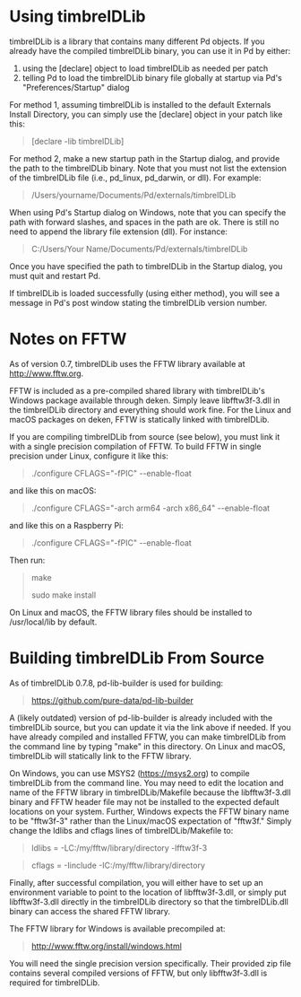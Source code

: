 # Using timbreIDLib

timbreIDLib is a library that contains many different Pd objects. If you already have the compiled timbreIDLib binary, you can use it in Pd by either:

  <ol>
    <li> using the [declare] object to load timbreIDLib as needed per patch</li>
    <li> telling Pd to load the timbreIDLib binary file globally at startup via Pd's "Preferences/Startup" dialog</li>
  </ol>

For method 1, assuming timbreIDLib is installed to the default Externals Install Directory, you can simply use the [declare] object in your patch like this:

  > [declare -lib timbreIDLib]

For method 2, make a new startup path in the Startup dialog, and provide the path to the timbreIDLib binary. Note that you must not list the extension of the timbreIDLib file (i.e., pd_linux, pd_darwin, or dll). For example:

> /Users/yourname/Documents/Pd/externals/timbreIDLib

When using Pd's Startup dialog on Windows, note that you can specify the path with forward slashes, and spaces in the path are ok. There is still no need to append the library file extension (dll). For instance:

> C:/Users/Your Name/Documents/Pd/externals/timbreIDLib

Once you have specified the path to timbreIDLib in the Startup dialog, you must quit and restart Pd.

If timbreIDLib is loaded successfully (using either method), you will see a message in Pd's post window stating the timbreIDLib version number.




# Notes on FFTW

As of version 0.7, timbreIDLib uses the FFTW library available at http://www.fftw.org.

FFTW is included as a pre-compiled shared library with timbreIDLib's Windows package available through deken. Simply leave libfftw3f-3.dll in the timbreIDLib directory and everything should work fine. For the Linux and macOS packages on deken, FFTW is statically linked with timbreIDLib.

If you are compiling timbreIDLib from source (see below), you must link it with a single precision compilation of FFTW. To build FFTW in single precision under Linux, configure it like this:

> ./configure CFLAGS="-fPIC" --enable-float

and like this on macOS:

> ./configure CFLAGS="-arch arm64 -arch x86_64" --enable-float

and like this on a Raspberry Pi:

> ./configure CFLAGS="-fPIC" --enable-float

Then run:

> make
>
> sudo make install

On Linux and macOS, the FFTW library files should be installed to /usr/local/lib by default.




# Building timbreIDLib From Source

As of timbreIDLib 0.7.8, pd-lib-builder is used for building:

> https://github.com/pure-data/pd-lib-builder

A (likely outdated) version of pd-lib-builder is already included with the timbreIDLib source, but you can update it via the link above if needed. If you have already compiled and installed FFTW, you can make timbreIDLib from the command line by typing "make" in this directory. On Linux and macOS, timbreIDLib will statically link to the FFTW library.

On Windows, you can use MSYS2 (https://msys2.org) to compile timbreIDLib from the command line. You may need to edit the location and name of the FFTW library in timbreIDLib/Makefile because the libfftw3f-3.dll binary and FFTW header file may not be installed to the expected default locations on your system. Further, Windows expects the FFTW binary name to be "fftw3f-3" rather than the Linux/macOS expectation of "fftw3f." Simply change the ldlibs and cflags lines of timbreIDLib/Makefile to:

> ldlibs = -LC:/my/fftw/library/directory -lfftw3f-3

> cflags = -Iinclude -IC:/my/fftw/library/directory

Finally, after successful compilation, you will either have to set up an environment variable to point to the location of libfftw3f-3.dll, or simply put libfftw3f-3.dll directly in the timbreIDLib directory so that the timbreIDLib.dll binary can access the shared FFTW library.

The FFTW library for Windows is available precompiled at:

> http://www.fftw.org/install/windows.html

You will need the single precision version specifically. Their provided zip file contains several compiled versions of FFTW, but only libfftw3f-3.dll is required for timbreIDLib.
